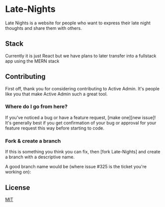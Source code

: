 # Late-Nights

Late Nights is a website for people who want to express their late night thoughts and share them with others.


## Stack

Currently it is just React but we have plans to later transfer into a fullstack app using the MERN stack


## Contributing

First off, thank you for considering contributing to Active Admin. It's people
like you that make Active Admin such a great tool.

### Where do I go from here?

If you've noticed a bug or have a feature request, [make one][new issue]! It's
generally best if you get confirmation of your bug or approval for your feature
request this way before starting to code.


### Fork & create a branch

If this is something you think you can fix, then [fork Late-Nights] and create
a branch with a descriptive name.

A good branch name would be (where issue #325 is the ticket you're working on):


## License
[MIT](https://choosealicense.com/licenses/mit/)
